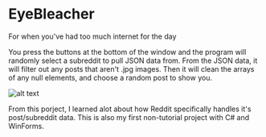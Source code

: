 # EyeBleacher
For when you've had too much internet for the day

You press the buttons at the bottom of the window and the program will randomly select a subreddit to pull JSON data from.
From the JSON data, it will filter out any posts that aren't .jpg images. Then it will clean the arrays of any null elements,
and choose a random post to show you.

![alt text](https://github.com/rytrotter/EyeBleacher/blob/master/Eyebleacher_MainStart.png)


From this porject, I learned alot about how Reddit specifically handles it's post/subreddit data. This is also my first non-tutorial project
with C# and WinForms.
